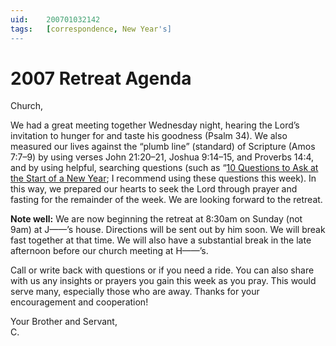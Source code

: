 ```yaml
---
uid:	200701032142
tags:	[correspondence, New Year's]
---
```

  
# 2007 Retreat Agenda

Church,

We had a great meeting together Wednesday night, hearing the Lord’s invitation to hunger for and taste his goodness (Psalm 34). We also measured our lives against the “plumb line” (standard) of Scripture (Amos 7:7–9) by using verses John 21:20–21, Joshua 9:14–15, and Proverbs 14:4, and by using helpful, searching questions (such as “[10 Questions to Ask at the Start of a New Year](http://biblicalspirituality.org/10-questions-to-ask-at-the-start-of-a-new-year-or-on-your-birthday/); I recommend using these questions this week). In this way, we prepared our hearts to seek the Lord through prayer and fasting for the remainder of the week. We are looking forward to the retreat.

**Note well:** We are now beginning the retreat at 8:30am on Sunday (not 9am) at J——’s house. Directions will be sent out by him soon. We will break fast together at that time. We will also have a substantial break in the late afternoon before our church meeting at H——’s.

Call or write back with questions or if you need a ride. You can also share with us any insights or prayers you gain this week as you pray. This would serve many, especially those who are away. Thanks for your encouragement and cooperation!

Your Brother and Servant,  
C.

